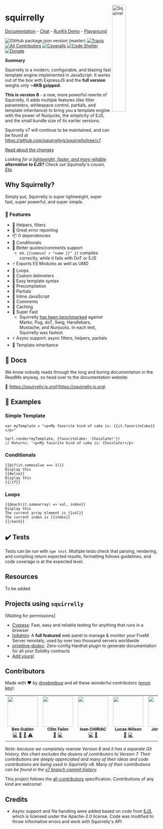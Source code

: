 <a href="https://squirrelly.js.org"><img src="https://cdn.jsdelivr.net/gh/squirrellyjs/squirrelly-logo/svg-minified/squirrelly-fit-acorn.svg" align="right" width="30%" alt="Squirrel"></a>

# squirrelly

<p align="left">
  <a href="https://squirrelly.js.org">Documentation</a> -
  <a href="https://gitter.im/squirrellyjs/Lobby">Chat</a> -
  <a href="https://npm.runkit.com/squirrelly">RunKit Demo</a> -
  <a href="https://squirrelly.js.org/playground">Playground</a>
</p>

<!-- ALL-CONTRIBUTORS-BADGE:START - Do not remove or modify this section -->
[logo]: https://img.shields.io/badge/all_contributors-5-orange.svg 'Number of contributors on All-Contributors'
<!-- ALL-CONTRIBUTORS-BADGE:END -->

![GitHub package.json version (master)](https://img.shields.io/github/package-json/v/squirrellyjs/squirrelly/master?label=current%20version)
[![Travis](https://img.shields.io/travis/com/squirrellyjs/squirrelly/master.svg)](https://travis-ci.com/squirrellyjs/squirrelly)
[![All Contributors][logo]](#contributors-)
[![Coveralls](https://img.shields.io/coveralls/squirrellyjs/squirrelly.svg)](https://coveralls.io/github/squirrellyjs/squirrelly)
[![Code Shelter](https://www.codeshelter.co/static/badges/badge-flat.svg)](https://www.codeshelter.co/)
[![Donate](https://img.shields.io/badge/donate-paypal-blue.svg)](https://paypal.me/bengubler)

**Summary**

Squirrelly is a modern, configurable, and blazing fast template engine implemented in JavaScript. It works out of the box with ExpressJS and the **full version** weighs only **~4KB gzipped**.

**This is version 8** - a new, more powerful rewrite of Squirrelly. It adds multiple features (like filter parameters, whitespace control, partials, and template inheritance) to bring you a template engine with the power of Nunjucks, the simplicity of EJS, and the small bundle size of its earlier versions.

Squirrelly v7 will continue to be maintained, and can be found at https://github.com/squirrellyjs/squirrelly/tree/v7.

[Read about the changes](https://squirrelly.js.org/blog/squirrelly-version-8)

_Looking for a [lightweight, faster, and more reliable](https://eta.js.org/docs/about/eta-vs-ejs) **alternative to EJS?** Check out Squirrelly's cousin, [Eta](https://eta.js.org)._

## Why Squirrelly?

Simply put, Squirrelly is super lightweight, super fast, super powerful, and super simple.

### 🌟 Features

- 🔧 Helpers, filters
- 🔧 Great error reporting
- 📦 0 dependencies
- 🔨 Conditionals
- 🔧 Better quotes/comments support
  - _ex. `{{someval + "name }}" }}`_ compiles correctly, while it fails with DoT or EJS
- ⚡️ Exports ES Modules as well as UMD
- 🔨 Loops
- 🔧 Custom delimeters
- 📝 Easy template syntax
- 🔧 Precompilation
- 🔨 Partials
- 🔧 Inline JavaScript
- 🔨 Comments
- 🔧 Caching
- 🚀 Super Fast
  - Squirrelly [has been benchmarked](https://github.com/nebrelbug/squirrelly-benchmarks/tree/v8) against Marko, Pug, doT, Swig, Handlebars, Mustache, and Nunjucks. In each test, Squirrelly was fastest.
- ⚡️ Async support: async filters, helpers, partials
- 🔧 Template inheritance

## 📜 Docs

We know nobody reads through the long and boring documentation in the ReadMe anyway, so head over to the documentation website:

📝 [https://squirrelly.js.org](https://squirrelly.js.org)

## 📓 Examples

### Simple Template

```
var myTemplate = "<p>My favorite kind of cake is: {{it.favoriteCake}}</p>"

Sqrl.render(myTemplate, {favoriteCake: 'Chocolate!'})
// Returns: '<p>My favorite kind of cake is: Chocolate!</p>
```

### Conditionals

```
{{@if(it.somevalue === 1)}}
Display this
{{#else}}
Display this
{{/if}}
```

### Loops

```
{{@each(it.somearray) => val, index}}
Display this
The current array element is {{val}}
The current index is {{index}}
{{/each}}
```

## ✔️ Tests

Tests can be run with `npm test`. Multiple tests check that parsing, rendering, and compiling return expected results, formatting follows guidelines, and code coverage is at the expected level.

## Resources

To be added

## Projects using `squirrelly`

[Waiting for permissions]

- [Cypress](https://www.cypress.io/): Fast, easy and reliable testing for anything that runs in a browser
- [txAdmin](https://github.com/tabarra/txAdmin): A **full featured** web panel to manage & monitor your FiveM Server remotely, used by over two thousand servers worldwide
- [primitive-dodoc](https://github.com/primitivefinance/primitive-dodoc): Zero-config Hardhat plugin to generate documentation for all your Solidity contracts
- [Add yours!](https://github.com/squirrellyjs/squirrelly/edit/master/README.md)

## Contributors

Made with ❤ by [@nebrelbug](https://github.com/nebrelbug) and all these wonderful contributors ([emoji key](https://github.com/kentcdodds/all-contributors#emoji-key)):

<!-- ALL-CONTRIBUTORS-LIST:START - Do not remove or modify this section -->
<!-- prettier-ignore-start -->
<!-- markdownlint-disable -->
<table>
  <tr>
    <td align="center"><a href="http://www.bengubler.com"><img src="https://avatars3.githubusercontent.com/u/25597854?v=4" width="100px;" alt=""/><br /><sub><b>Ben Gubler</b></sub></a><br /><a href="https://github.com/squirrellyjs/squirrelly/commits?author=nebrelbug" title="Code">💻</a> <a href="#question-nebrelbug" title="Answering Questions">💬</a> <a href="https://github.com/squirrellyjs/squirrelly/commits?author=nebrelbug" title="Documentation">📖</a> <a href="https://github.com/squirrellyjs/squirrelly/commits?author=nebrelbug" title="Tests">⚠️</a></td>
    <td align="center"><a href="https://github.com/clitetailor"><img src="https://avatars1.githubusercontent.com/u/16368559?v=4" width="100px;" alt=""/><br /><sub><b>Clite Tailor</b></sub></a><br /><a href="#ideas-clitetailor" title="Ideas, Planning, & Feedback">🤔</a> <a href="https://github.com/squirrellyjs/squirrelly/commits?author=clitetailor" title="Code">💻</a></td>
    <td align="center"><a href="https://twitter.com/ioan_chiriac"><img src="https://avatars2.githubusercontent.com/u/173203?v=4" width="100px;" alt=""/><br /><sub><b>Ioan CHIRIAC</b></sub></a><br /><a href="https://github.com/squirrellyjs/squirrelly/commits?author=ichiriac" title="Code">💻</a> <a href="#ideas-ichiriac" title="Ideas, Planning, & Feedback">🤔</a></td>
    <td align="center"><a href="https://futurelucas4502.co.uk"><img src="https://avatars1.githubusercontent.com/u/48055553?v=4" width="100px;" alt=""/><br /><sub><b>Lucas Wilson</b></sub></a><br /><a href="https://github.com/squirrellyjs/squirrelly/issues?q=author%3Afuturelucas4502" title="Bug reports">🐛</a> <a href="https://github.com/squirrellyjs/squirrelly/commits?author=futurelucas4502" title="Code">💻</a></td>
    <td align="center"><a href="https://github.com/jmclean-cnexus"><img src="https://avatars3.githubusercontent.com/u/64215359?v=4" width="100px;" alt=""/><br /><sub><b>Jon McLean</b></sub></a><br /><a href="https://github.com/squirrellyjs/squirrelly/commits?author=jmclean-cnexus" title="Code">💻</a> <a href="https://github.com/squirrellyjs/squirrelly/commits?author=jmclean-cnexus" title="Tests">⚠️</a></td>
  </tr>
</table>

<!-- markdownlint-enable -->
<!-- prettier-ignore-end -->
<!-- ALL-CONTRIBUTORS-LIST:END -->

_Note: because we completely rewrote Version 8 and it has a separate Git history, this chart excludes the dozens of contributors to Version 7. Their contributions are deeply appreciated and many of their ideas and code contributions are being used in Squirrelly v8. Many of their contributions can be found in the [v7 branch commit history](https://github.com/squirrellyjs/squirrelly/commits/v7)._

This project follows the [all-contributors](https://github.com/kentcdodds/all-contributors) specification. Contributions of any kind are welcome!

## Credits

- Async support and file handling were added based on code from [EJS](https://github.com/mde/ejs), which is licensed under the Apache-2.0 license. Code was modified to throw informative errors and work with Squirrelly's API
